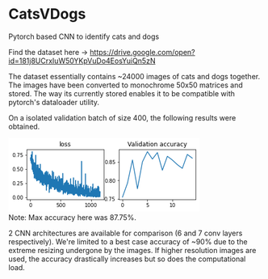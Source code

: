 # CatsVDogs
Pytorch based CNN to identify cats and dogs


Find the dataset here -> https://drive.google.com/open?id=181j8UCrxIuW50YKpVuDo4EosYuiQn5zN

The dataset essentially contains ~24000 images of cats and dogs together. 
The images have been converted to monochrome 50x50 matrices and stored. The way its currently stored enables it to be compatible with pytorch's dataloader utility.

On a isolated validation batch of size 400, the following results were obtained.

![error and accuracy per epoch](images/analytics.png)\
Note: Max accuracy here was 87.75%. 

2 CNN architectures are available for comparison (6 and 7 conv layers respectively). We're limited to a best case accuracy of ~90% due to the extreme resizing undergone by the images. If higher resolution images are used, the accuracy drastically increases but so does the computational load.
